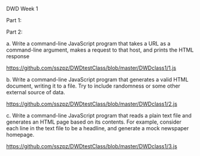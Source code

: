 DWD Week 1


Part 1:



Part 2:

a. Write a command-line JavaScript program that takes a URL as a command-line argument, makes a request to that host, and prints the HTML response

https://github.com/sszpz/DWDtestClass/blob/master/DWDclass1/1.js




b. Write a command-line JavaScript program that generates a valid HTML document, writing it to a file. Try to include randomness or some other external source of data.

https://github.com/sszpz/DWDtestClass/blob/master/DWDclass1/2.js



c. Write a command-line JavaScript program that reads a plain text file and generates an HTML page based on its contents. For example, consider each line in the text file to be a headline, and generate a mock newspaper homepage.

https://github.com/sszpz/DWDtestClass/blob/master/DWDclass1/3.js

